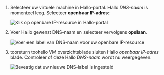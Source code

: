
1. Selecteer uw virtuele machine in Hallo-portal. Hallo *DNS-naam* is momenteel leeg. Selecteer **openbaar IP-adres**:
   
   ![Klik op openbare IP-resource in Hallo-portal](./media/virtual-machines-common-portal-create-fqdn/locatePublicIP.PNG)

2. Voer Hallo gewenst DNS-naam en selecteer vervolgens **opslaan**.
   
   ![Voer een label van DNS-naam voor uw openbare IP-resource](./media/virtual-machines-common-portal-create-fqdn/dnsNameLabel.PNG)
 

3. tooreturn toohello VM overzichtsblade sluiten Hallo *openbaar IP-adres* blade. Controleer of deze Hallo *DNS-naam* wordt nu weergegeven.
   
   ![Bevestig dat uw nieuwe DNS-label is ingesteld](./media/virtual-machines-common-portal-create-fqdn/fqdnCreated.PNG)

